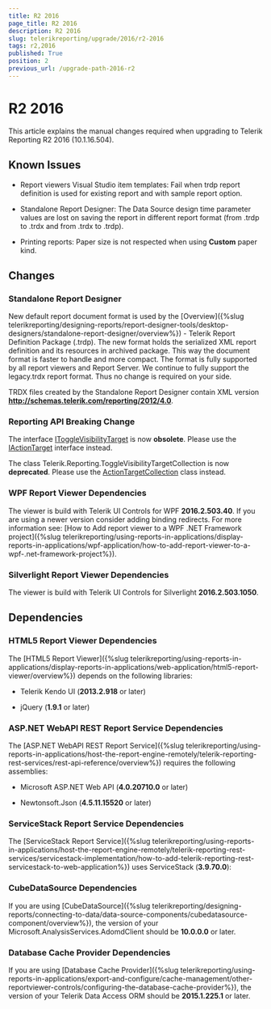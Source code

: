 ```yaml
---
title: R2 2016
page_title: R2 2016 
description: R2 2016
slug: telerikreporting/upgrade/2016/r2-2016
tags: r2,2016
published: True
position: 2
previous_url: /upgrade-path-2016-r2
---
```


# R2 2016

This article explains the manual changes required when upgrading to Telerik Reporting R2 2016 (10.1.16.504).

## Known Issues

* Report viewers Visual Studio item templates: Fail when trdp report definition is used for existing report and with sample report option. 

* Standalone Report Designer: The Data Source design time parameter values are lost on saving the report in different report format (from .trdp to .trdx and from .trdx to .trdp). 

* Printing reports: Paper size is not respected when using __Custom__ paper kind. 

## Changes

### Standalone Report Designer

New default report document format is used by the [Overview]({%slug telerikreporting/designing-reports/report-designer-tools/desktop-designers/standalone-report-designer/overview%}) - Telerik Report Definition Package (.trdp). The new format holds the serialized XML report definition and its resources in archived package. This way the document format is faster to handle and more compact. The format is fully supported by all report viewers and Report Server. We continue to fully support the legacy.trdx report format. Thus no change is required on your side. 

TRDX files created by the Standalone Report Designer contain XML version __http://schemas.telerik.com/reporting/2012/4.0__. 

### Reporting API Breaking Change

The interface [IToggleVisibilityTarget](/reporting/api/Telerik.Reporting.IToggleVisibilityTarget) is now __obsolete__. Please use the [IActionTarget](/reporting/api/Telerik.Reporting.IActionTarget) interface instead. 

The class Telerik.Reporting.ToggleVisibilityTargetCollection is now __deprecated__. Please use the [ActionTargetCollection](/reporting/api/Telerik.Reporting.ActionTargetCollection) class instead. 

### WPF Report Viewer Dependencies

The viewer is build with Telerik UI Controls for WPF __2016.2.503.40__. If you are using a newer version consider adding binding redirects. For more information see: [How to Add report viewer to a WPF .NET Framework project]({%slug telerikreporting/using-reports-in-applications/display-reports-in-applications/wpf-application/how-to-add-report-viewer-to-a-wpf-.net-framework-project%}).

### Silverlight Report Viewer Dependencies

The viewer is build with Telerik UI Controls for Silverlight __2016.2.503.1050__. 

## Dependencies

### HTML5 Report Viewer Dependencies

The [HTML5 Report Viewer]({%slug telerikreporting/using-reports-in-applications/display-reports-in-applications/web-application/html5-report-viewer/overview%}) depends on the following libraries: 

* Telerik Kendo UI (__2013.2.918__ or later) 

* jQuery (__1.9.1__ or later) 

### ASP.NET WebAPI REST Report Service Dependencies

The [ASP.NET WebAPI REST Report Service]({%slug telerikreporting/using-reports-in-applications/host-the-report-engine-remotely/telerik-reporting-rest-services/rest-api-reference/overview%}) requires the following assemblies: 

* Microsoft ASP.NET Web API (__4.0.20710.0__ or later) 

* Newtonsoft.Json (__4.5.11.15520__ or later) 

### ServiceStack Report Service Dependencies

The [ServiceStack Report Service]({%slug telerikreporting/using-reports-in-applications/host-the-report-engine-remotely/telerik-reporting-rest-services/servicestack-implementation/how-to-add-telerik-reporting-rest-servicestack-to-web-application%}) uses ServiceStack (__3.9.70.0__): 

### CubeDataSource Dependencies

If you are using [CubeDataSource]({%slug telerikreporting/designing-reports/connecting-to-data/data-source-components/cubedatasource-component/overview%}), the version of your Microsoft.AnalysisServices.AdomdClient should be __10.0.0.0__ or later. 

### Database Cache Provider Dependencies

If you are using [Database Cache Provider]({%slug telerikreporting/using-reports-in-applications/export-and-configure/cache-management/other-reportviewer-controls/configuring-the-database-cache-provider%}), the version of your Telerik Data Access ORM should be __2015.1.225.1__ or later. 
